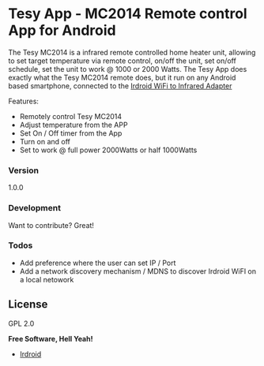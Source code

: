 # Tesy App - MC2014 Remote control App for Android

The Tesy MC2014 is a infrared remote controlled home heater unit, allowing to set target temperature via remote control, on/off the unit, set on/off schedule, set the unit to work @ 1000 or 2000 Watts. The Tesy App does exactly what the Tesy MC2014 remote does, but it run on any Android based smartphone, connected to the [Irdroid WiFi to Infrared Adapter](http://www.irdroid.com/irdroid-wifi-version-3-0/)


Features:

* Remotely control Tesy MC2014
* Adjust temperature from the APP
* Set On / Off timer from the App
* Turn on and off
* Set to work @ full power 2000Watts or half 1000Watts

### Version
1.0.0
### Development

Want to contribute? Great!

### Todos

 - Add preference where the user can set IP / Port
 - Add a network discovery mechanism / MDNS to discover Irdroid WiFI on a local netowork

License
----

GPL 2.0


**Free Software, Hell Yeah!**

- [Irdroid](http://www.irdroid.com)
